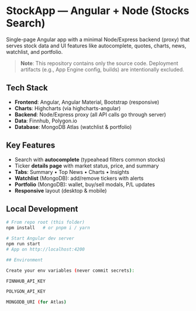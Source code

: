 # StockApp — Angular + Node (Stocks Search)

Single-page Angular app with a minimal Node/Express backend (proxy) that serves stock data and UI features like autocomplete, quotes, charts, news, watchlist, and portfolio.

> **Note**: This repository contains only the source code. Deployment artifacts (e.g., App Engine config, builds) are intentionally excluded.

## Tech Stack
- **Frontend**: Angular, Angular Material, Bootstrap (responsive)
- **Charts**: Highcharts (via highcharts-angular)
- **Backend**: Node/Express proxy (all API calls go through server)
- **Data**: Finnhub, Polygon.io
- **Database**: MongoDB Atlas (watchlist & portfolio)

## Key Features
- Search with **autocomplete** (typeahead filters common stocks)
- Ticker **details page** with market status, price, and summary
- **Tabs**: Summary • Top News • Charts • Insights
- **Watchlist** (MongoDB): add/remove tickers with alerts
- **Portfolio** (MongoDB): wallet, buy/sell modals, P/L updates
- **Responsive** layout (desktop & mobile)

## Local Development
```bash
# From repo root (this folder)
npm install   # or pnpm i / yarn

# Start Angular dev server
npm run start
# App on http://localhost:4200

## Environment

Create your env variables (never commit secrets):

FINNHUB_API_KEY

POLYGON_API_KEY

MONGODB_URI (for Atlas)

